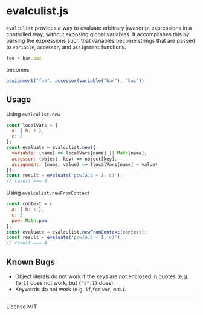 evalculist.js
=============

`evalculist` provides a way to evaluate arbitrary javascript expressions in a controlled way, without exposing global variables. It accomplishes this by parsing the expressions such that variables become strings that are passed to `variable`, `accessor`, and `assignment` functions.
```js
foo = bar.baz
```
becomes
```js
assignment("foo", accessor(variable("bar"), "baz"))
```

Usage
-----

Using `evalculist.new`

```js
const localVars = {
  a: { b: 1 },
  c: 2
};
const evaluate = evalculist.new({
  variable: (name) => localVars[name] || Math[name],
  accessor: (object, key) => object[key],
  assignment: (name, value) => (localVars[name] = value)
});
const result = evaluate('pow(a.b + 1, c)');
// result === 4
```

Using `evalculist.newFromContext`

```js
const context = {
  a: { b: 1 },
  c: 2,
  pow: Math.pow
};
const evaluate = evalculist.newFromContext(context);
const result = evaluate('pow(a.b + 1, c)');
// result === 4
```

Known Bugs
----------

- Object literals do not work if the keys are not enclosed in quotes (e.g. `{a:1}` does not work, but `{"a":1}` does).
- Keywords do not work (e.g. `if`,`for`,`var`, etc.).

---

License MIT
